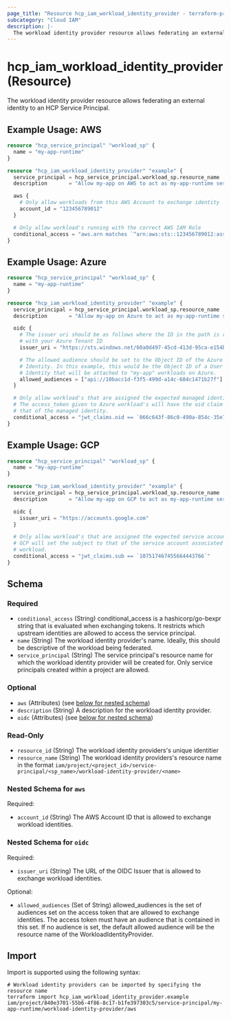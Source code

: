```yaml
---
page_title: "Resource hcp_iam_workload_identity_provider - terraform-provider-hcp"
subcategory: "Cloud IAM"
description: |-
  The workload identity provider resource allows federating an external identity to an HCP Service Principal.
---
```


# hcp_iam_workload_identity_provider (Resource)

The workload identity provider resource allows federating an external identity to an HCP Service Principal.

## Example Usage: AWS

```terraform
resource "hcp_service_principal" "workload_sp" {
  name = "my-app-runtime"
}

resource "hcp_iam_workload_identity_provider" "example" {
  service_principal = hcp_service_principal.workload_sp.resource_name
  description       = "Allow my-app on AWS to act as my-app-runtime service principal"

  aws {
    # Only allow workloads from this AWS Account to exchange identity
    account_id = "123456789012"
  }

  # Only allow workload's running with the correct AWS IAM Role
  conditional_access = "aws.arn matches `^arn:aws:sts::123456789012:assumed-role/my-app-role`"
}
```

## Example Usage: Azure

```terraform
resource "hcp_service_principal" "workload_sp" {
  name = "my-app-runtime"
}

resource "hcp_iam_workload_identity_provider" "example" {
  service_principal = hcp_service_principal.workload_sp.resource_name
  description       = "Allow my-app on Azure to act as my-app-runtime service principal"

  oidc {
    # The issuer uri should be as follows where the ID in the path is replaced
    # with your Azure Tenant ID
    issuer_uri = "https://sts.windows.net/60a0d497-45cd-413d-95ca-e154bbb9129b"

    # The allowed audience should be set to the Object ID of the Azure Managed
    # Identity. In this example, this would be the Object ID of a User Managed
    # Identity that will be attached to "my-app" workloads on Azure.
    allowed_audiences = ["api://10bacc1d-f3f5-499d-a14c-684c1471b27f"]
  }

  # Only allow workload's that are assigned the expected managed identity.
  # The access_token given to Azure workload's will have the oid claim set to
  # that of the managed identity.
  conditional_access = "jwt_claims.oid == `066c643f-86c0-490a-854c-35e77ddc7851`"
}
```

## Example Usage: GCP

```terraform
resource "hcp_service_principal" "workload_sp" {
  name = "my-app-runtime"
}

resource "hcp_iam_workload_identity_provider" "example" {
  service_principal = hcp_service_principal.workload_sp.resource_name
  description       = "Allow my-app on GCP to act as my-app-runtime service principal"

  oidc {
    issuer_uri = "https://accounts.google.com"
  }

  # Only allow workload's that are assigned the expected service account ID
  # GCP will set the subject to that of the service account associated with the
  # workload.
  conditional_access = "jwt_claims.sub == `107517467455664443766`"
}
```

<!-- schema generated by tfplugindocs -->
## Schema

### Required

- `conditional_access` (String) conditional_access is a hashicorp/go-bexpr string that is evaluated when exchanging tokens. It restricts which upstream identities are allowed to access the service principal.
- `name` (String) The workload identity provider's name. Ideally, this should be descriptive of the workload being federated.
- `service_principal` (String) The service principal's resource name for which the workload identity provider will be created for. Only service principals created within a project are allowed.

### Optional

- `aws` (Attributes) (see [below for nested schema](#nestedatt--aws))
- `description` (String) A description for the workload identity provider.
- `oidc` (Attributes) (see [below for nested schema](#nestedatt--oidc))

### Read-Only

- `resource_id` (String) The workload identity providers's unique identitier
- `resource_name` (String) The workload identity providers's resource name in the format `iam/project/<project_id>/service-principal/<sp_name>/workload-identity-provider/<name>`

<a id="nestedatt--aws"></a>
### Nested Schema for `aws`

Required:

- `account_id` (String) The AWS Account ID that is allowed to exchange workload identities.


<a id="nestedatt--oidc"></a>
### Nested Schema for `oidc`

Required:

- `issuer_uri` (String) The URL of the OIDC Issuer that is allowed to exchange workload identities.

Optional:

- `allowed_audiences` (Set of String) allowed_audiences is the set of audiences set on the access token that are allowed to exchange identities. The access token must have an audience that is contained in this set. If no audience is set, the default allowed audience will be the resource name of the WorkloadIdentityProvider.

## Import

Import is supported using the following syntax:

```shell
# Workload identity providers can be imported by specifying the resource name
terraform import hcp_iam_workload_identity_provider.example iam/project/840e3701-55b6-4f86-8c17-b1fe397303c5/service-principal/my-app-runtime/workload-identity-provider/aws
```
